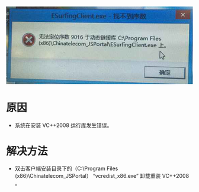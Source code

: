<!-- TITLE: 故障 0 无法定位序数9016于动态链接库 -->
<!-- SUBTITLE: 本错误属于天翼校园客户端错误 -->

![0 wfdwxs](/uploads/0-wfdwxs.png "0 wfdwxs")

# 原因

- 系统在安装 VC++2008 运行库发生错误。

# 解决方法

- 双击客户端安装目录下的（C:\Program Files (x86)\Chinatelecom_JSPortal） “vcredist_x86.exe” 卸载重装 VC++2008 。

